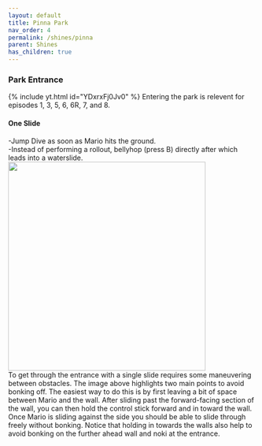 ```yaml
---
layout: default
title: Pinna Park
nav_order: 4
permalink: /shines/pinna
parent: Shines
has_children: true
---
```


### Park Entrance
{% include yt.html id="YDxrxFj0Jv0" %}
Entering the park is relevent for episodes 1, 3, 5, 6, 6R, 7, and 8.

#### One Slide
-Jump Dive as soon as Mario hits the ground.  
-Instead of performing a rollout, bellyhop (press B) directly after which leads into a waterslide.  
<img src="https://i.imgur.com/iIBtYwU.png" width="401" height="424">  
To get through the entrance with a single slide requires some maneuvering between obstacles. The image above highlights two main points to avoid bonking off. The easiest way to do this is by first leaving a bit of space between Mario and the wall. After sliding past the forward-facing section of the wall, you can then hold the control stick forward and in toward the wall. Once Mario is sliding against the side you should be able to slide through freely without bonking. Notice that holding in towards the walls also help to avoid bonking on the further ahead wall and noki at the entrance.
